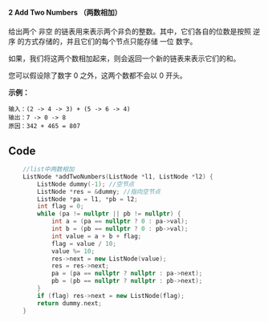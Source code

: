 #### 2 Add Two Numbers （两数相加）

给出两个 非空 的链表用来表示两个非负的整数。其中，它们各自的位数是按照 逆序 的方式存储的，并且它们的每个节点只能存储 一位 数字。

如果，我们将这两个数相加起来，则会返回一个新的链表来表示它们的和。

您可以假设除了数字 0 之外，这两个数都不会以 0 开头。

**示例：**

```
输入：(2 -> 4 -> 3) + (5 -> 6 -> 4)
输出：7 -> 0 -> 8
原因：342 + 465 = 807
```

## Code

```C++
	//list中两数相加
	ListNode *addTwoNumbers(ListNode *l1, ListNode *l2) {
		ListNode dummy(-1);	//空节点
		ListNode *res = &dummy;	//指向空节点
		ListNode *pa = l1, *pb = l2;
		int flag = 0;
		while (pa != nullptr || pb != nullptr) {
			int a = (pa == nullptr ? 0 : pa->val);
			int b = (pb == nullptr ? 0 : pb->val);
			int value = a + b + flag;
			flag = value / 10;
			value %= 10;
			res->next = new ListNode(value);
			res = res->next;
			pa = (pa == nullptr ? nullptr : pa->next);
			pb = (pb == nullptr ? nullptr : pb->next);
		}
		if (flag) res->next = new ListNode(flag);
		return dummy.next;
	}
```

